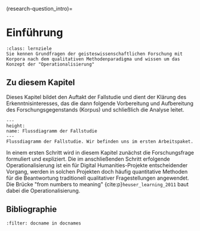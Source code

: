(research-question_intro)=
# Einführung
```{admonition} Groblernziel dieses Kapitels
:class: lernziele
Sie kennen Grundfragen der geisteswissenschaftlichen Forschung mit Korpora nach dem qualitativen Methodenparadigma und wissen um das Konzept der "Operationalisierung"
```

## Zu diesem Kapitel
Dieses Kapitel bildet den Auftakt der Fallstudie und dient der Klärung des Erkenntnisinteresses, das die dann folgende Vorbereitung und Aufbereitung des Forschungsgegenstands (Korpus) und schließlich die Analyse leitet. 

```{figure} ../book_images/flow-chart_research-question.png
---
height:
name: Flussdiagramm der Fallstudie
---
Flussdiagramm der Fallstudie. Wir befinden uns im ersten Arbeitspaket.
```

In einem ersten Schritt wird in diesem Kapitel zunächst die Forschungsfrage formuliert und expliziert. Die im anschließenden Schritt erfolgende Operationalisierung ist ein für Digital Humanities-Projekte entscheidender Vorgang, werden in solchen Projekten doch häufig quantitative Methoden für die Beantwortung traditionell qualitativer Fragestellungen angewendet. Die Brücke "from numbers to meaning" {cite:p}`heuser_learning_2011` baut dabei die Operationalisierung. 

## Bibliographie
```{bibliography}
:filter: docname in docnames
```

